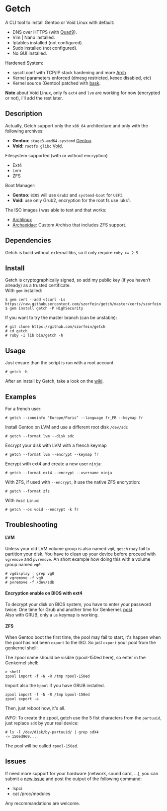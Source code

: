 # Getch
A CLI tool to install Gentoo or Void Linux with default:
+ DNS over HTTPS (with [Quad9](https://www.quad9.net/)).
+ Vim | Nano installed.
+ Iptables installed (not configured).
+ Sudo installed (not configured).
+ No GUI installed.

Hardened System:
+ sysctl.conf with TCP/IP stack hardening  and more [Arch](https://wiki.archlinux.org/title/Sysctl)
+ Kernel parameters enforced (dmesg restricted, kexec disabled, etc)
+ Kernel source (Gentoo) patched with [bask](https://github.com/szorfein/bask).

**Note** about Void Linux, only fs `ext4` and `lvm` are working for now (encrypted or not), i'll add the rest later.

## Description
Actually, Getch support only the `x86_64` architecture and only with the following archives:
+ **Gentoo**: `stage3-amd64-systemd` [Gentoo](https://www.gentoo.org/downloads/).
+ **Void**: `rootfs glibc` [Void](https://voidlinux.org/download/).

Filesystem supported (with or without encryption)
+ Ext4
+ Lvm
+ ZFS

Boot Manager:
+ **Gentoo**: `BIOS` will use `Grub2` and `systemd-boot` for `UEFI`.
+ **Void**: use only Grub2, encryption for the root fs use luks1.

The ISO images i was able to test and that works:
+ [Archlinux](https://www.archlinux.org/download/)
+ [Archaeidae](https://github.com/szorfein/archaeidae): Custom Archiso that includes ZFS support.

## Dependencies
Getch is build without external libs, so it only require `ruby >= 2.5`.

## Install
Getch is cryptographically signed, so add my public key (if you haven’t already) as a trusted certificate.  
With `gem` installed:

    $ gem cert --add <(curl -Ls https://raw.githubusercontent.com/szorfein/getch/master/certs/szorfein.pem)
    $ gem install getch -P HighSecurity

If you want to try the master branch (can be unstable):

    # git clone https://github.com/szorfein/getch
    # cd getch
    # ruby -I lib bin/getch -h

## Usage
Just ensure than the script is run with a root account.

    # getch -h

After an install by Getch, take a look on the [wiki](https://github.com/szorfein/getch/wiki).

## Examples
For a french user:

    # getch --zoneinfo "Europe/Paris" --language fr_FR --keymap fr

Install Gentoo on LVM and use a different root disk `/dev/sdc`

    # getch --format lvm --disk sdc

Encrypt your disk with LVM with a french keymap

    # getch --format lvm --encrypt --keymap fr

Encrypt with ext4 and create a new user `ninja`:

    # getch --format ext4 --encrypt --username ninja

With ZFS, if used with `--encrypt`, it use the native ZFS encryption:

    # getch --format zfs

With `Void Linux`:

    # getch --os void --encrypt -k fr

## Troubleshooting

#### LVM
Unless your old LVM volume group is also named `vg0`, `getch` may fail to partition your disk. You have to clean up your device before proceed with `vgremove` and `pvremove`. An short example how doing this with a volume group named `vg0`:

    # vgdisplay | grep vg0
    # vgremove -f vg0
    # pvremove -f /dev/sdb

#### Encryption enable on BIOS with ext4
To decrypt your disk on BIOS system, you have to enter your password twice. One time for Grub and another time for Genkernel. [post](https://wiki.archlinux.org/index.php/GRUB#Encrypted_/boot).  
Also with GRUB, only a `us` keymap is working.

#### ZFS
When Gentoo boot the first time, the pool may fail to start, it's happen when the pool has not been `export` to the ISO. So just `export` your pool from the genkernel shell:

The zpool name should be visible (rpool-150ed here), so enter in the Genkernel shell:

    > shell
    zpool import -f -N -R /tmp rpool-150ed

Import also the `bpool` if you have GRUB installed.

    zpool import -f -N -R /tmp bpool-150ed
    zpool export -a

Then, just reboot now, it's all.

*INFO*: To create the zpool, getch use the 5 fist characters from the `partuuid`, just replace `sdX` by your real device:

    # ls -l /dev/disk/by-partuuid/ | grep sdX4
    -> 150ed969...

The pool will be called `rpool-150ed`.

## Issues
If need more support for your hardware (network, sound card, ...), you can submit a [new issue](https://github.com/szorfein/getch/issues/new) and post the output of the following command:
+ lspci
+ cat /proc/modules

Any recommandations are welcome. 
